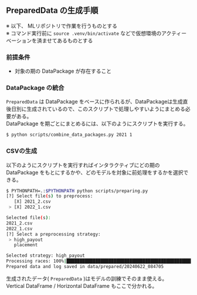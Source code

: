 ## PreparedData の生成手順

※ 以下、 MLリポジトリで作業を行うものとする  
※ コマンド実行前に `source .venv/bin/activate` などで仮想環境のアクティーベーションを済ませてあるものとする

### 前提条件

- 対象の期の DataPackage が存在すること

### DataPackage の統合

`PreparedData` は DataPackage をベースに作られるが、DataPackageは生成直後日別に生成されているので、このスクリプトで処理しやすいようにまとめる必要がある。  
DataPackage を期ごとにまとめるには、以下のようにスクリプトを実行する。

```bash
$ python scripts/combine_data_packages.py 2021 1
```

### CSVの生成

以下のようにスクリプトを実行すればインタラクティブにどの期の DataPackage をもとにするかや、どのモデルを対象に前処理をするかを選択できる。

```bash
$ PYTHONPATH=.:$PYTHONPATH python scripts/preparing.py
[?] Select file(s) to preprocess: 
   [X] 2021_2.csv
 > [X] 2022_1.csv

Selected file(s):
2021_2.csv
2022_1.csv
[?] Select a preprocessing strategy: 
 > high_payout
   placement

Selected strategy: high_payout
Processing races: 100%|███████████████████████████████████████████████████████████████████████████████████████████████████████████████████████████████████████████████████| 45499/45499 [11:38<00:00, 65.15it/s]
Prepared data and log saved in data/prepared/20240622_084705
```

生成されたデータ( `PreparedData` )はモデルの訓練でそのまま使える。  
Vertical DataFrame / Horizontal DataFrame もここで分かれる。
